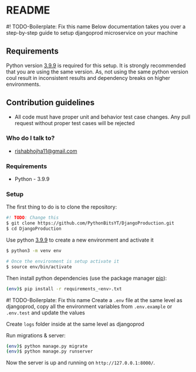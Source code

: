 # README #
#! TODO-Boilerplate: Fix this name
Below documentation takes you over a step-by-step guide to setup djangoprod microservice on your machine

## Requirements

Python version [3.9.9](https://www.python.org/downloads/release/python-399/) is required for this setup. 
It is strongly recommended that you are using the same version. As, not using the same python version coul result in inconsistent results and dependency breaks on higher environments.


## Contribution guidelines ##

* All code must have proper unit and behavior test case changes. Any pull request without proper test cases will be rejected


### Who do I talk to? ###

* rishabhojha11@gmail.com
 

### Requirements

* Python - 3.9.9


### Setup

The first thing to do is to clone the repository:

```bash
#! TODO: Change this
$ git clone https://github.com/PythonBitsYT/DjangoProduction.git
$ cd DjangoProduction
```

Use python [3.9.9](https://www.python.org/downloads/release/python-399/) to create a new environment and activate it

```bash
$ python3 -m venv env

# Once the environment is setup activate it
$ source env/bin/activate
```

Then install python dependencies (use the package manager [pip](https://pip.pypa.io/en/stable/)):

```bash
(env)$ pip install -r requirements_<env>.txt
```
#! TODO-Boilerplate: Fix this name
Create a `.env` file at the same level as djangoprod, copy all the environment
variables from `.env.example` or `.env.test` and update the values


Create `logs` folder inside at the same level as djangoprod


Run migrations & server:
```bash
(env)$ python manage.py migrate
(env)$ python manage.py runserver
```


Now the server is up and running on `http://127.0.0.1:8000/`.
